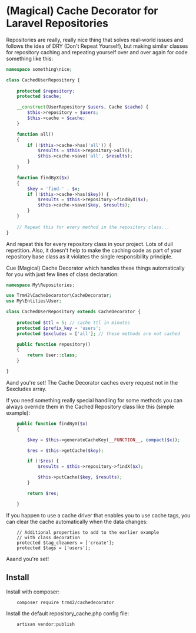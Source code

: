 # (Magical) Cache Decorator for Laravel Repositories

Repositories are really, really nice thing that solves real-world issues and follows the idea of DRY (Don't Repeat Yourself), but making similar classes for repository caching and repeating yourself over and over again for code something like this: 

```PHP
namespace something\nice;

class CachedUserRepository {
	
	protected $repository;
	protected $cache;

	__construct(UserRepository $users, Cache $cache) {
		$this->repository = $users;
		$this->cache = $cache;
	}

	function all()
	{
		if (!$this->cache->has('all')) {
			$results = $this->repository->all();
			$this->cache->save('all', $results);
		}
	}

	function findByX($x)
	{
		$key = 'find-' . $x;
		if (!$this->cache->has($key)) {
			$results = $this->repository->findByX($x);
			$this->cache->save($key, $results);
		}
	}
	
	// Repeat this for every method in the repository class...
}
```

And repeat this for every repository class in your project. Lots of dull repetition. Also, it doesn't help to make the caching code as part of your repository base class as it violates the single responsibility principle.

Cue (Magical) Cache Decorator which handles these things automatically for you with just few lines of class declaration:

```PHP
namespace My\Repositories;

use Trm42\CacheDecorator\CacheDecorator;
use My\Entities\User;

class CachedUserRepository extends CacheDecorator {
	
	protected $ttl = 5; // cache ttl in minutes
	protected $prefix_key = 'users';
	protected $excludes = ['all']; // these methods are not cached

	public function repository()
	{
		return User::class;
	}

}

```

Aand you're set! The Cache Decorator caches every request not in the $excludes array. 

If you need something really special handling for some methods you can always override them in the Cached Repository class like this (simple example):

```PHP
	public function findByX($x)
	{

		$key = $this->generateCacheKey(__FUNCTION__, compact($x));

		$res = $this->getCache($key);

		if (!$res) {
			$results = $this->repository->findX($x);

			$this->putCache($key, $results);
		}

		return $res;

	}
```

If you happen to use a cache driver that enables you to use cache tags, you can clear the cache automatically when the data changes:
```
	// Additional properties to add to the earlier example
	// with class decoration
	protected $tag_cleaners = ['create'];
	protected $tags = ['users'];

```

Aaand you're set! 

## Install

Install with composer:
```bash
	composer require trm42/cachedecorator
```
Install the default repository_cache.php config file:
```bash
	artisan vendor:publish 
```
